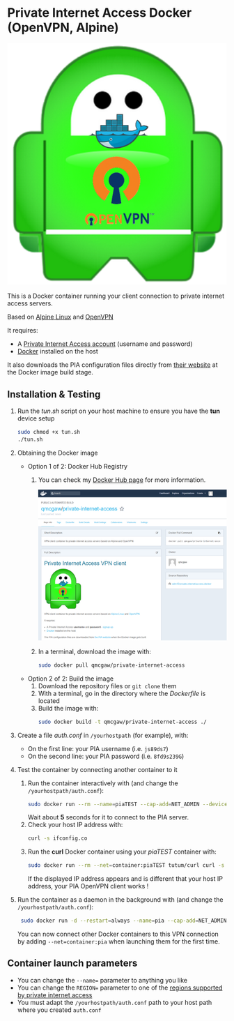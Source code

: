 # Private Internet Access Docker (OpenVPN, Alpine)

[![PIA Docker OpenVPN](readme/title.png)](https://hub.docker.com/r/qmcgaw/private-internet-access/)

This is a Docker container running your client connection to private internet access servers.

Based on [Alpine Linux](https://alpinelinux.org/) and [OpenVPN](https://openvpn.net/)

It requires:
- A [Private Internet Access account](https://www.privateinternetaccess.com/pages/buy-vpn/) (username and password)
- [Docker](https://docs.docker.com/install/) installed on the host

It also downloads the PIA configuration files directly from [their website](https://www.privateinternetaccess.com/openvpn/openvpn.zip) at the Docker image build stage.

## Installation & Testing

1. Run the *tun.sh* script on your host machine to ensure you have the **tun** device setup
    ```bash
    sudo chmod +x tun.sh
    ./tun.sh
    ```
2. Obtaining the Docker image
    - Option 1 of 2: Docker Hub Registry
        1. You can check my [Docker Hub page](https://hub.docker.com/r/qmcgaw/private-internet-access/) for more information.
            
            [![Docker Hub page](readme/dockerhub.png)](https://hub.docker.com/r/qmcgaw/private-internet-access/)
        
        2. In a terminal, download the image with:
            ```bash
            sudo docker pull qmcgaw/private-internet-access
            ```
    - Option 2 of 2: Build the image
        1. Download the repository files or `git clone` them
        2. With a terminal, go in the directory where the *Dockerfile* is located
        3. Build the image with:
            ```bash
            sudo docker build -t qmcgaw/private-internet-access ./
            ```
3. Create a file *auth.conf* in `/yourhostpath` (for example), with:
    - On the first line: your PIA username (i.e. `js89ds7`)
    - On the second line: your PIA password (i.e. `8fd9s239G`)
4. Test the container by connecting another container to it
    1. Run the container interactively with (and change the `/yourhostpath/auth.conf`):
        ```bash
        sudo docker run --rm --name=piaTEST --cap-add=NET_ADMIN --device=/dev/net/tun --dns 209.222.18.222 --dns 209.222.18.218 -e 'REGION=Romania' -v '/yourhostpath/auth.conf:/pia/auth.conf' qmcgaw/private-internet-access
        ```
        Wait about **5** seconds for it to connect to the PIA server.
    2. Check your host IP address with:
        ```bash
        curl -s ifconfig.co
        ```
    3. Run the **curl** Docker container using your *piaTEST* container with:
        ```bash
        sudo docker run --rm --net=container:piaTEST tutum/curl curl -s ifconfig.co
        ```
        If the displayed IP address appears and is different that your host IP address, your PIA OpenVPN client works !    
5. Run the container as a daemon in the background with (and change the `/yourhostpath/auth.conf`):
   
   ```bash
    sudo docker run -d --restart=always --name=pia --cap-add=NET_ADMIN --device=/dev/net/tun --dns 209.222.18.222 --dns 209.222.18.218 -e 'REGION=Romania' -v '/yourhostpath/auth.conf:/pia/auth.conf' qmcgaw/private-internet-access
    ```
   
   You can now connect other Docker containers to this VPN connection by adding `--net=container:pia` when launching them for the first time.

## Container launch parameters

- You can change the `--name=` parameter to anything you like
- You can change the `REGION=` parameter to one of the [regions supported by private internet access](https://www.privateinternetaccess.com/pages/network/)
- You must adapt the `/yourhostpath/auth.conf` path to your host path where you created `auth.conf`
    